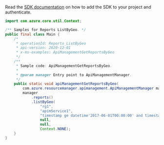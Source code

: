 Read the [SDK documentation](https://github.com/Azure/azure-sdk-for-java/blob/azure-resourcemanager-apimanagement_1.0.0-beta.2/sdk/apimanagement/azure-resourcemanager-apimanagement/README.md) on how to add the SDK to your project and authenticate.

```java
import com.azure.core.util.Context;

/** Samples for Reports ListByGeo. */
public final class Main {
    /*
     * operationId: Reports_ListByGeo
     * api-version: 2020-12-01
     * x-ms-examples: ApiManagementGetReportsByGeo
     */
    /**
     * Sample code: ApiManagementGetReportsByGeo.
     *
     * @param manager Entry point to ApiManagementManager.
     */
    public static void apiManagementGetReportsByGeo(
        com.azure.resourcemanager.apimanagement.ApiManagementManager manager) {
        manager
            .reports()
            .listByGeo(
                "rg1",
                "apimService1",
                "timestamp ge datetime'2017-06-01T00:00:00' and timestamp le datetime'2017-06-04T00:00:00'",
                null,
                null,
                Context.NONE);
    }
}
```
